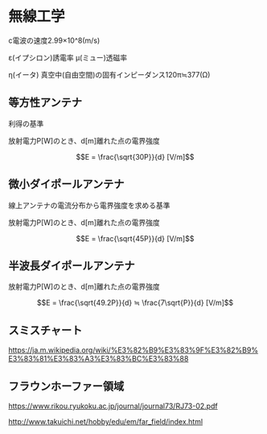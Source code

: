 # 無線工学

c電波の速度2.99×10^8(m/s)

ε(イプシロン)誘電率
μ(ミュー)透磁率

η(イータ) 真空中(自由空間)の固有インピーダンス120π≒377(Ω)


## 等方性アンテナ
利得の基準

放射電力P[W]のとき、d[m]離れた点の電界強度
```math
E = \frac{\sqrt{30P}}{d} [V/m]
```

## 微小ダイポールアンテナ
線上アンテナの電流分布から電界強度を求める基準

放射電力P[W]のとき、d[m]離れた点の電界強度
```math
E = \frac{\sqrt{45P}}{d} [V/m]
```

## 半波長ダイポールアンテナ
放射電力P[W]のとき、d[m]離れた点の電界強度
```math
E = \frac{\sqrt{49.2P}}{d} ≒ \frac{7\sqrt{P}}{d} [V/m]
```

## スミスチャート
https://ja.m.wikipedia.org/wiki/%E3%82%B9%E3%83%9F%E3%82%B9%E3%83%81%E3%83%A3%E3%83%BC%E3%83%88


## フラウンホーファー領域
https://www.rikou.ryukoku.ac.jp/journal/journal73/RJ73-02.pdf


http://www.takuichi.net/hobby/edu/em/far_field/index.html


